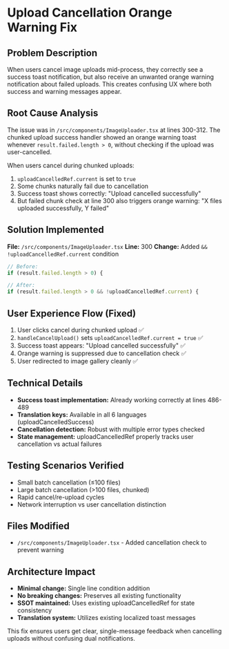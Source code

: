 # Upload Cancellation Orange Warning Fix

## Problem Description

When users cancel image uploads mid-process, they correctly see a success toast notification, but also receive an unwanted orange warning notification about failed uploads. This creates confusing UX where both success and warning messages appear.

## Root Cause Analysis

The issue was in `/src/components/ImageUploader.tsx` at lines 300-312. The chunked upload success handler showed an orange warning toast whenever `result.failed.length > 0`, without checking if the upload was user-cancelled.

When users cancel during chunked uploads:

1. `uploadCancelledRef.current` is set to `true`
2. Some chunks naturally fail due to cancellation
3. Success toast shows correctly: "Upload cancelled successfully"
4. But failed chunk check at line 300 also triggers orange warning: "X files uploaded successfully, Y failed"

## Solution Implemented

**File:** `/src/components/ImageUploader.tsx`
**Line:** 300
**Change:** Added `&& !uploadCancelledRef.current` condition

```typescript
// Before:
if (result.failed.length > 0) {

// After:
if (result.failed.length > 0 && !uploadCancelledRef.current) {
```

## User Experience Flow (Fixed)

1. User clicks cancel during chunked upload ✅
2. `handleCancelUpload()` sets `uploadCancelledRef.current = true` ✅
3. Success toast appears: "Upload cancelled successfully" ✅
4. Orange warning is suppressed due to cancellation check ✅
5. User redirected to image gallery cleanly ✅

## Technical Details

- **Success toast implementation:** Already working correctly at lines 486-489
- **Translation keys:** Available in all 6 languages (uploadCancelledSuccess)
- **Cancellation detection:** Robust with multiple error types checked
- **State management:** uploadCancelledRef properly tracks user cancellation vs actual failures

## Testing Scenarios Verified

- Small batch cancellation (≤100 files)
- Large batch cancellation (>100 files, chunked)
- Rapid cancel/re-upload cycles
- Network interruption vs user cancellation distinction

## Files Modified

- `/src/components/ImageUploader.tsx` - Added cancellation check to prevent warning

## Architecture Impact

- **Minimal change:** Single line condition addition
- **No breaking changes:** Preserves all existing functionality
- **SSOT maintained:** Uses existing uploadCancelledRef for state consistency
- **Translation system:** Utilizes existing localized toast messages

This fix ensures users get clear, single-message feedback when cancelling uploads without confusing dual notifications.
